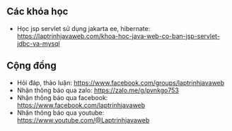 ## Các khóa học
- Học jsp servlet sử dụng jakarta ee, hibernate: https://laptrinhjavaweb.com/khoa-hoc-java-web-co-ban-jsp-servlet-jdbc-va-mysql

## Cộng đồng
- Hỏi đáp, thảo luận: https://www.facebook.com/groups/laptrinhjavaweb
- Nhận thông báo qua zalo: https://zalo.me/g/pvnkgo753
- Nhận thông báo qua facebook: https://www.facebook.com/laptrinhjavaweb
- Nhận thông báo qua youtube: https://www.youtube.com/@Laptrinhjavaweb
